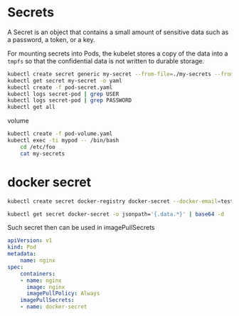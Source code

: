 # Secrets
A Secret is an object that contains a small amount of sensitive data such as a password, a token, or a key.

For mounting secrets into Pods, the kubelet stores a copy of the data into a `tmpfs` so that the confidential data is not written to durable storage.


```sh
kubectl create secret generic my-secret --from-file=./my-secrets --from-literal=user=marcin
kubectl get secret my-secret -o yaml
kubectl create -f pod-secret.yaml
kubectl logs secret-pod | grep USER
kubectl logs secret-pod | grep PASSWORD
kubectl get all
```

volume

```sh
kubectl create -f pod-volume.yaml
kubectl exec -ti mypod -- /bin/bash
    cd /etc/foo
    cat my-secrets
```

# docker secret

```sh
kubectl create secret docker-registry docker-secret --docker-email=test@example.com --docker-username=test --docker-password=password --docker-server=example.com

kubectl get secret docker-secret -o jsonpath='{.data.*}' | base64 -d
```

Such secret then can be used in imagePullSecrets

```yaml
apiVersion: v1
kind: Pod
metadata:
    name: nginx
spec:
    containers:
    - name: nginx
      image: nginx
      imagePullPolicy: Always
    imagePullSecrets:
    - name: docker-secret
```